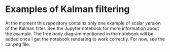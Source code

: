 # Examples of Kalman filtering

At the moment this repository contains only one example of scalar version of the Kalman filter. See the Jupyter notebook for more information about the example. The free body diagram mentioned in the notebook will be added once I get the notebook rendering to work correctly. For now, see the car.png file.
